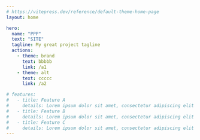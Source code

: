 ```yaml
---
# https://vitepress.dev/reference/default-theme-home-page
layout: home

hero:
  name: "PPP"
  text: "SITE"
  tagline: My great project tagline
  actions:
    - theme: brand
      text: bbbbb
      link: /a1
    - theme: alt
      text: ccccc
      link: /a2

# features:
#   - title: Feature A
#     details: Lorem ipsum dolor sit amet, consectetur adipiscing elit
#   - title: Feature B
#     details: Lorem ipsum dolor sit amet, consectetur adipiscing elit
#   - title: Feature C
#     details: Lorem ipsum dolor sit amet, consectetur adipiscing elit
---
```



